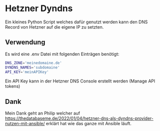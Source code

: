 # Hetzner Dyndns

Ein kleines Python Script welches dafür genutzt werden kann den DNS Record von Hetzner auf die eigene IP zu setzten.

## Verwendung

Es wird eine .env Datei mit folgenden Einträgen benötigt:

```bash
DNS_ZONE='meinedomaine.de'
DYNDNS_NAMES='subdomaine'
API_KEY='meinAPIKey'
```

Ein API Key kann in der Hetzner DNS Console erstellt werden (Manage API tokens)

## Dank

Mein Dank geht an Philip welcher auf https://thedatabaseme.de/2022/01/04/hetzner-dns-als-dyndns-provider-nutzen-mit-ansible/ erklärt hat wie das ganze mit Ansible läuft.
